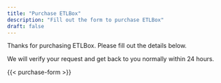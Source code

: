 ```yaml
---
title: "Purchase ETLBox"
description: "Fill out the form to purchase ETLBox"
draft: false
---
```


Thanks for purchasing ETLBox. 
Please fill out the details below. 

We will verify your request and get back to you normally within 24 hours.

{{< purchase-form >}}
